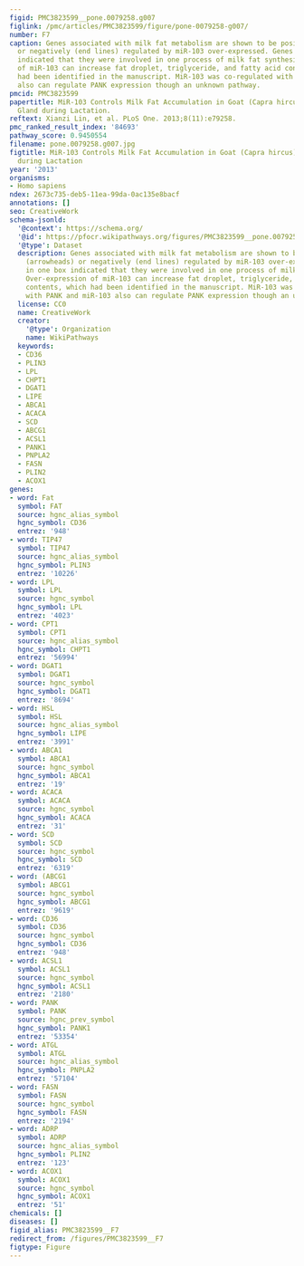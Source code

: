 ```yaml
---
figid: PMC3823599__pone.0079258.g007
figlink: /pmc/articles/PMC3823599/figure/pone-0079258-g007/
number: F7
caption: Genes associated with milk fat metabolism are shown to be positively (arrowheads)
  or negatively (end lines) regulated by miR-103 over-expressed. Genes in one box
  indicated that they were involved in one process of milk fat synthesis. Over-expression
  of miR-103 can increase fat droplet, triglyceride, and fatty acid contents, which
  had been identified in the manuscript. MiR-103 was co-regulated with PANK and miR-103
  also can regulate PANK expression though an unknown pathway.
pmcid: PMC3823599
papertitle: MiR-103 Controls Milk Fat Accumulation in Goat (Capra hircus) Mammary
  Gland during Lactation.
reftext: Xianzi Lin, et al. PLoS One. 2013;8(11):e79258.
pmc_ranked_result_index: '84693'
pathway_score: 0.9450554
filename: pone.0079258.g007.jpg
figtitle: MiR-103 Controls Milk Fat Accumulation in Goat (Capra hircus) Mammary Gland
  during Lactation
year: '2013'
organisms:
- Homo sapiens
ndex: 2673c735-deb5-11ea-99da-0ac135e8bacf
annotations: []
seo: CreativeWork
schema-jsonld:
  '@context': https://schema.org/
  '@id': https://pfocr.wikipathways.org/figures/PMC3823599__pone.0079258.g007.html
  '@type': Dataset
  description: Genes associated with milk fat metabolism are shown to be positively
    (arrowheads) or negatively (end lines) regulated by miR-103 over-expressed. Genes
    in one box indicated that they were involved in one process of milk fat synthesis.
    Over-expression of miR-103 can increase fat droplet, triglyceride, and fatty acid
    contents, which had been identified in the manuscript. MiR-103 was co-regulated
    with PANK and miR-103 also can regulate PANK expression though an unknown pathway.
  license: CC0
  name: CreativeWork
  creator:
    '@type': Organization
    name: WikiPathways
  keywords:
  - CD36
  - PLIN3
  - LPL
  - CHPT1
  - DGAT1
  - LIPE
  - ABCA1
  - ACACA
  - SCD
  - ABCG1
  - ACSL1
  - PANK1
  - PNPLA2
  - FASN
  - PLIN2
  - ACOX1
genes:
- word: Fat
  symbol: FAT
  source: hgnc_alias_symbol
  hgnc_symbol: CD36
  entrez: '948'
- word: TIP47
  symbol: TIP47
  source: hgnc_alias_symbol
  hgnc_symbol: PLIN3
  entrez: '10226'
- word: LPL
  symbol: LPL
  source: hgnc_symbol
  hgnc_symbol: LPL
  entrez: '4023'
- word: CPT1
  symbol: CPT1
  source: hgnc_alias_symbol
  hgnc_symbol: CHPT1
  entrez: '56994'
- word: DGAT1
  symbol: DGAT1
  source: hgnc_symbol
  hgnc_symbol: DGAT1
  entrez: '8694'
- word: HSL
  symbol: HSL
  source: hgnc_alias_symbol
  hgnc_symbol: LIPE
  entrez: '3991'
- word: ABCA1
  symbol: ABCA1
  source: hgnc_symbol
  hgnc_symbol: ABCA1
  entrez: '19'
- word: ACACA
  symbol: ACACA
  source: hgnc_symbol
  hgnc_symbol: ACACA
  entrez: '31'
- word: SCD
  symbol: SCD
  source: hgnc_symbol
  hgnc_symbol: SCD
  entrez: '6319'
- word: (ABCG1
  symbol: ABCG1
  source: hgnc_symbol
  hgnc_symbol: ABCG1
  entrez: '9619'
- word: CD36
  symbol: CD36
  source: hgnc_symbol
  hgnc_symbol: CD36
  entrez: '948'
- word: ACSL1
  symbol: ACSL1
  source: hgnc_symbol
  hgnc_symbol: ACSL1
  entrez: '2180'
- word: PANK
  symbol: PANK
  source: hgnc_prev_symbol
  hgnc_symbol: PANK1
  entrez: '53354'
- word: ATGL
  symbol: ATGL
  source: hgnc_alias_symbol
  hgnc_symbol: PNPLA2
  entrez: '57104'
- word: FASN
  symbol: FASN
  source: hgnc_symbol
  hgnc_symbol: FASN
  entrez: '2194'
- word: ADRP
  symbol: ADRP
  source: hgnc_alias_symbol
  hgnc_symbol: PLIN2
  entrez: '123'
- word: ACOX1
  symbol: ACOX1
  source: hgnc_symbol
  hgnc_symbol: ACOX1
  entrez: '51'
chemicals: []
diseases: []
figid_alias: PMC3823599__F7
redirect_from: /figures/PMC3823599__F7
figtype: Figure
---
```

